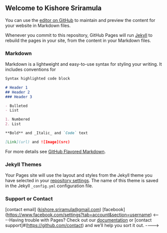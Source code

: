 ## Welcome to Kishore Sriramula

You can use the [editor on GitHub](https://github.com/kishoressk/kishoressk.github.io/edit/master/README.md) to maintain and preview the content for your website in Markdown files.

Whenever you commit to this repository, GitHub Pages will run [Jekyll](https://jekyllrb.com/) to rebuild the pages in your site, from the content in your Markdown files.

### Markdown

Markdown is a lightweight and easy-to-use syntax for styling your writing. It includes conventions for

```markdown
Syntax highlighted code block

# Header 1
## Header 2
### Header 3

- Bulleted
- List

1. Numbered
2. List

**Bold** and _Italic_ and `Code` text

[Link](url) and ![Image](src)
```

For more details see [GitHub Flavored Markdown](https://guides.github.com/features/mastering-markdown/).

### Jekyll Themes

Your Pages site will use the layout and styles from the Jekyll theme you have selected in your [repository settings](https://github.com/kishoressk/kishoressk.github.io/settings). The name of this theme is saved in the Jekyll `_config.yml` configuration file.

### Support or Contact
[contact email] (kishore.sriramula@gmail.com)
[facebook] (https://www.facebook.com/settings?tab=account&section=username)
<----Having trouble with Pages? Check out our [documentation](https://help.github.com/categories/github-pages-basics/) or [contact support]#(https://github.com/contact) and we’ll help you sort it out.
---->
